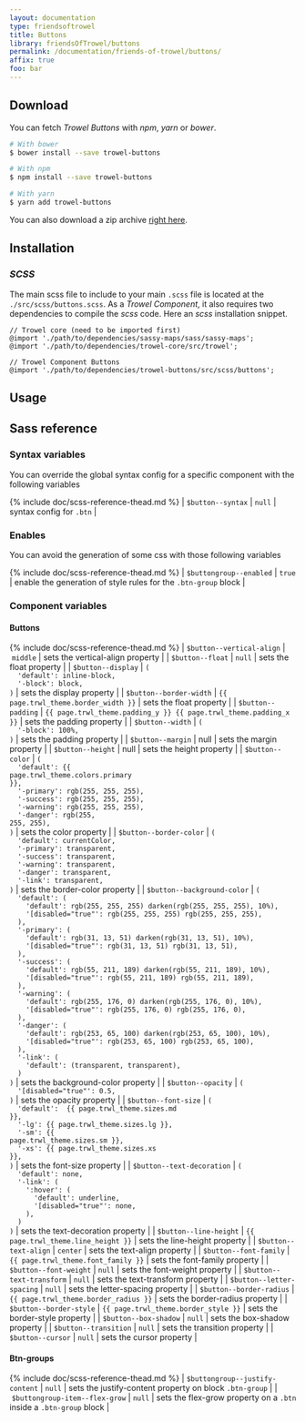 ```yaml
---
layout: documentation
type: friendsoftrowel
title: Buttons
library: friendsOfTrowel/buttons
permalink: /documentation/friends-of-trowel/buttons/
affix: true
foo: bar
---
```


## Download

You can fetch *Trowel Buttons* with *npm*, *yarn* or *bower*.

```bash
# With bower
$ bower install --save trowel-buttons

# With npm
$ npm install --save trowel-buttons

# With yarn
$ yarn add trowel-buttons
```

You can also download a zip archive [right here](https://github.com/FriendsOfTrowel/buttons/archive/master.zip).

## Installation

### *SCSS*
The main scss file to include to your main `.scss` file is located at the `./src/scss/buttons.scss`. As a *Trowel Component*, it also requires two dependencies to compile the *scss* code. Here an *scss* installation snippet.

```
// Trowel core (need to be imported first)
@import './path/to/dependencies/sassy-maps/sass/sassy-maps';
@import './path/to/dependencies/trowel-core/src/trowel';

// Trowel Component Buttons
@import './path/to/dependencies/trowel-buttons/src/scss/buttons';
```

## Usage

## Sass reference

### Syntax variables

You can override the global syntax config for a specific component with the following variables

{% include doc/scss-reference-thead.md %}
| `$button--syntax` | `null` | syntax config for `.btn` |


### Enables

You can avoid the generation of some css with those following variables

{% include doc/scss-reference-thead.md %}
| `$buttongroup--enabled` | `true` | enable the generation of style rules for the `.btn-group` block |


### Component variables

#### Buttons

{% include doc/scss-reference-thead.md %}
| `$button--vertical-align` | `middle` | sets the vertical-align property |
| `$button--float` | `null` | sets the float property |
| `$button--display` | <code>(<br>&nbsp;&nbsp;'default':&nbsp;inline-block,<br>&nbsp;&nbsp;'-block':&nbsp;block,<br>)</code> | sets the display property |
| `$button--border-width` | `{{ page.trwl_theme.border_width }}` | sets the float property |
| `$button--padding` | `{{ page.trwl_theme.padding_y }} {{ page.trwl_theme.padding_x }}` | sets the padding property |
| `$button--width` | <code>(<br>&nbsp;&nbsp;'-block': 100%,<br>)</code> | sets the padding property |
| `$button--margin` | null | sets the margin property |
| `$button--height` | null | sets the height property |
| `$button--color` | <code>(<br>&nbsp;&nbsp;'default':&nbsp;{{ page.trwl_theme.colors.primary }},<br>&nbsp;&nbsp;'-primary':&nbsp;rgb(255,&nbsp;255,&nbsp;255),<br>&nbsp;&nbsp;'-success':&nbsp;rgb(255,&nbsp;255,&nbsp;255),<br>&nbsp;&nbsp;'-warning':&nbsp;rgb(255,&nbsp;255,&nbsp;255),<br>&nbsp;&nbsp;'-danger':&nbsp;rgb(255, 255, 255),<br>)</code> | sets the color property |
| `$button--border-color` | <code>(<br>&nbsp;&nbsp;'default':&nbsp;currentColor,<br>&nbsp;&nbsp;'-primary':&nbsp;transparent,<br>&nbsp;&nbsp;'-success':&nbsp;transparent,<br>&nbsp;&nbsp;'-warning':&nbsp;transparent,<br>&nbsp;&nbsp;'-danger':&nbsp;transparent,<br>&nbsp;&nbsp;'-link':&nbsp;transparent,<br>)</code> | sets the border-color property |
| `$button--background-color` | <code>(<br>&nbsp;&nbsp;'default':&nbsp;(<br>&nbsp;&nbsp;&nbsp;&nbsp;'default':&nbsp;rgb(255,&nbsp;255,&nbsp;255)&nbsp;darken(rgb(255,&nbsp;255,&nbsp;255),&nbsp;10%),<br>&nbsp;&nbsp;&nbsp;&nbsp;'[disabled="true"':&nbsp;rgb(255,&nbsp;255,&nbsp;255)&nbsp;rgb(255,&nbsp;255,&nbsp;255),<br>&nbsp;&nbsp;),<br>&nbsp;&nbsp;'-primary':&nbsp;(<br>&nbsp;&nbsp;&nbsp;&nbsp;'default':&nbsp;rgb(31,&nbsp;13,&nbsp;51)&nbsp;darken(rgb(31,&nbsp;13,&nbsp;51),&nbsp;10%),<br>&nbsp;&nbsp;&nbsp;&nbsp;'[disabled="true"':&nbsp;rgb(31,&nbsp;13,&nbsp;51)&nbsp;rgb(31,&nbsp;13,&nbsp;51),<br>&nbsp;&nbsp;),<br>&nbsp;&nbsp;'-success':&nbsp;(<br>&nbsp;&nbsp;&nbsp;&nbsp;'default':&nbsp;rgb(55,&nbsp;211,&nbsp;189)&nbsp;darken(rgb(55,&nbsp;211,&nbsp;189),&nbsp;10%),<br>&nbsp;&nbsp;&nbsp;&nbsp;'[disabled="true"':&nbsp;rgb(55,&nbsp;211,&nbsp;189)&nbsp;rgb(55,&nbsp;211,&nbsp;189),<br>&nbsp;&nbsp;),<br>&nbsp;&nbsp;'-warning':&nbsp;(<br>&nbsp;&nbsp;&nbsp;&nbsp;'default':&nbsp;rgb(255,&nbsp;176,&nbsp;0)&nbsp;darken(rgb(255,&nbsp;176,&nbsp;0),&nbsp;10%),<br>&nbsp;&nbsp;&nbsp;&nbsp;'[disabled="true"':&nbsp;rgb(255,&nbsp;176,&nbsp;0)&nbsp;rgb(255,&nbsp;176,&nbsp;0),<br>&nbsp;&nbsp;),<br>&nbsp;&nbsp;'-danger':&nbsp;(<br>&nbsp;&nbsp;&nbsp;&nbsp;'default':&nbsp;rgb(253,&nbsp;65,&nbsp;100)&nbsp;darken(rgb(253,&nbsp;65,&nbsp;100),&nbsp;10%),<br>&nbsp;&nbsp;&nbsp;&nbsp;'[disabled="true"':&nbsp;rgb(253,&nbsp;65,&nbsp;100)&nbsp;rgb(253,&nbsp;65,&nbsp;100),<br>&nbsp;&nbsp;),<br>&nbsp;&nbsp;'-link':&nbsp;(<br>&nbsp;&nbsp;&nbsp;&nbsp;'default':&nbsp;(transparent,&nbsp;transparent),<br>&nbsp;&nbsp;)<br>)</code> | sets the background-color property |
| `$button--opacity` | <code>(<br>&nbsp;&nbsp;'[disabled="true"':&nbsp;0.5,<br>)</code> | sets the opacity property |
| `$button--font-size` | <code>(<br>&nbsp;&nbsp;'default':&nbsp;&nbsp;{{ page.trwl_theme.sizes.md }},<br>&nbsp;&nbsp;'-lg':&nbsp;{{ page.trwl_theme.sizes.lg }},<br>&nbsp;&nbsp;'-sm':&nbsp;{{ page.trwl_theme.sizes.sm }},<br>&nbsp;&nbsp;'-xs':&nbsp;{{ page.trwl_theme.sizes.xs }},<br>)</code> | sets the font-size property |
| `$button--text-decoration` | <code>(<br>&nbsp;&nbsp;'default':&nbsp;none,<br>&nbsp;&nbsp;'-link':&nbsp;(<br>&nbsp;&nbsp;&nbsp;&nbsp;':hover':&nbsp;(<br>&nbsp;&nbsp;&nbsp;&nbsp;&nbsp;&nbsp;'default':&nbsp;underline,<br>&nbsp;&nbsp;&nbsp;&nbsp;&nbsp;&nbsp;'[disabled="true"':&nbsp;none,<br>&nbsp;&nbsp;&nbsp;&nbsp;),<br>&nbsp;&nbsp;)<br>)</code> | sets the text-decoration property |
| `$button--line-height` | `{{ page.trwl_theme.line_height }}` | sets the line-height property |
| `$button--text-align` | `center` | sets the text-align property |
| `$button--font-family` | `{{ page.trwl_theme.font_family }}` | sets the font-family property |
| `$button--font-weight` | `null` | sets the font-weight property |
| `$button--text-transform` | `null` | sets the text-transform property |
| `$button--letter-spacing` | `null` | sets the letter-spacing property |
| `$button--border-radius` | `{{ page.trwl_theme.border_radius }}` | sets the border-radius property |
| `$button--border-style` | `{{ page.trwl_theme.border_style }}` | sets the border-style property |
| `$button--box-shadow` | `null` | sets the box-shadow property |
| `$button--transition` | `null` | sets the transition property |
| `$button--cursor` | `null` | sets the cursor property |

#### Btn-groups

{% include doc/scss-reference-thead.md %}
| `$buttongroup--justify-content` | `null` | sets the justify-content property on block `.btn-group` |
| `$buttongroup-item--flex-grow` | `null` | sets the flex-grow property on a `.btn` inside a `.btn-group` block |